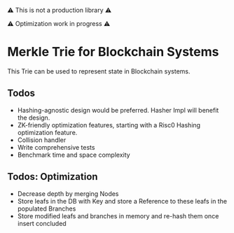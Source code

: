 ⚠️ This is not a production library ⚠️

⚠️ Optimization work in progress ⚠️
# Merkle Trie for Blockchain Systems
This Trie can be used to represent state in Blockchain systems.

## Todos
- Hashing-agnostic design would be preferred. Hasher Impl will benefit the design.
- ZK-friendly optimization features, starting with a Risc0 Hashing optimization feature.
- Collision handler
- Write comprehensive tests
- Benchmark time and space complexity

## Todos: Optimization
- Decrease depth by merging Nodes
- Store leafs in the DB with Key and store a Reference to these leafs in the populated Branches
- Store modified leafs and branches in memory and re-hash them once insert concluded
